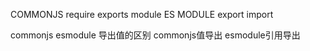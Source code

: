 
COMMONJS
require exports module 
ES MODULE
export import


commonjs esmodule 导出值的区别
commonjs值导出
esmodule引用导出